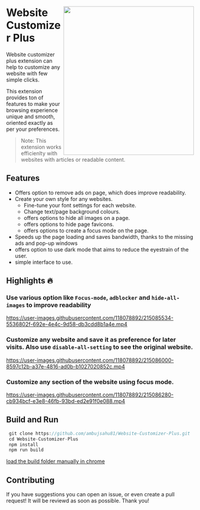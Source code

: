 # <img width="350" height="400" align="right" src="https://user-images.githubusercontent.com/118078892/220065222-a732dff5-7a78-4853-b5a6-d54d8c5fa8bc.PNG"> Website Customizer Plus

Website customizer plus extension can help to customize any website with few simple clicks.

This extension provides ton of features to make your browsing experience unique and smooth, oriented exactly as per your preferences.

> Note: This extension works efficienlty with websites with articles or readable content.

## Features
- Offers option to remove ads on page, which does improve readability.
- Create your own style for any websites.
  - Fine-tune your font settings for each website.
  - Change text/page background colours.
  - offers options to hide all images on a page.
  - offers options to hide page favicons.
  - offers options to create a focus mode on the page.
- Speeds up the page loading and saves bandwidth, thanks to the missing ads and pop-up windows
- offers option to use dark mode that aims to reduce the eyestrain of the user.
- simple interface to use.

## Highlights 🔥


### Use various option like `Focus-mode`, `adblocker` and `hide-all-images` to improve readability

https://user-images.githubusercontent.com/118078892/215085534-5536802f-692e-4e4c-9d58-db3cdd8b1a4e.mp4
        
        
### Customize any website and save it as preference for later visits. Also use `disable-all-setting` to see the original website.


https://user-images.githubusercontent.com/118078892/215086000-8597c12b-a37e-4816-ad0b-b1027020852c.mp4


### Customize any section of the website using focus mode.


https://user-images.githubusercontent.com/118078892/215086280-cb934bcf-e3e8-46fb-93bd-ed2e91f0e088.mp4








## Build and Run
```js
 git clone https://github.com/ambujsahu81/Website-Customizer-Plus.git
 cd Website-Customizer-Plus
 npm install
 npm run build 
```
[load the build folder manually in chrome](https://github.com/ambujsahu81/Website-Customizer-Plus)

## Contributing
If you have suggestions you can open an issue, or even create a pull request! It will be reviewd as soon as possible. Thank you!


